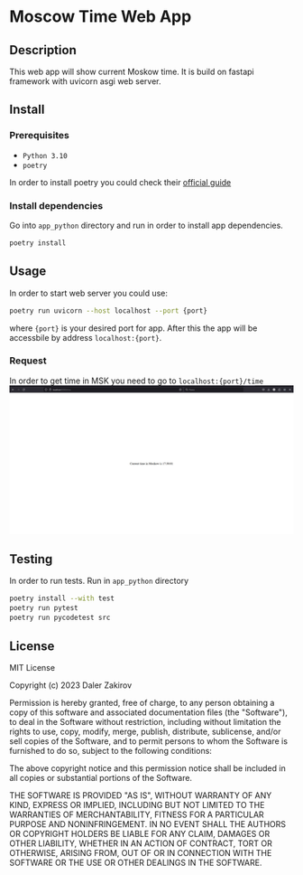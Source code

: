 # Moscow Time Web App

## Description
This web app will show current Moskow time. It is build on fastapi framework with uvicorn asgi web server.

## Install
### Prerequisites
- `Python 3.10`
- `poetry`

In order to install poetry you could check their [official guide](https://python-poetry.org/docs/#installation)

### Install dependencies
Go into `app_python` directory and run in order to install app dependencies.
```bash
poetry install
```

## Usage
In order to start web server you could use:
```bash
poetry run uvicorn --host localhost --port {port}
```
where `{port}` is your desired port for app. After this the app will be accessbile by address `localhost:{port}`.

### Request
In order to get time in MSK you need to go to `localhost:{port}/time`
![image](doc/screen.jpg)

## Testing
In order to run tests. Run in `app_python` directory
```bash
poetry install --with test
poetry run pytest
poetry run pycodetest src
```

## License
MIT License

Copyright (c) 2023 Daler Zakirov

Permission is hereby granted, free of charge, to any person obtaining a copy
of this software and associated documentation files (the "Software"), to deal
in the Software without restriction, including without limitation the rights
to use, copy, modify, merge, publish, distribute, sublicense, and/or sell
copies of the Software, and to permit persons to whom the Software is
furnished to do so, subject to the following conditions:

The above copyright notice and this permission notice shall be included in all
copies or substantial portions of the Software.

THE SOFTWARE IS PROVIDED "AS IS", WITHOUT WARRANTY OF ANY KIND, EXPRESS OR
IMPLIED, INCLUDING BUT NOT LIMITED TO THE WARRANTIES OF MERCHANTABILITY,
FITNESS FOR A PARTICULAR PURPOSE AND NONINFRINGEMENT. IN NO EVENT SHALL THE
AUTHORS OR COPYRIGHT HOLDERS BE LIABLE FOR ANY CLAIM, DAMAGES OR OTHER
LIABILITY, WHETHER IN AN ACTION OF CONTRACT, TORT OR OTHERWISE, ARISING FROM,
OUT OF OR IN CONNECTION WITH THE SOFTWARE OR THE USE OR OTHER DEALINGS IN THE
SOFTWARE.
